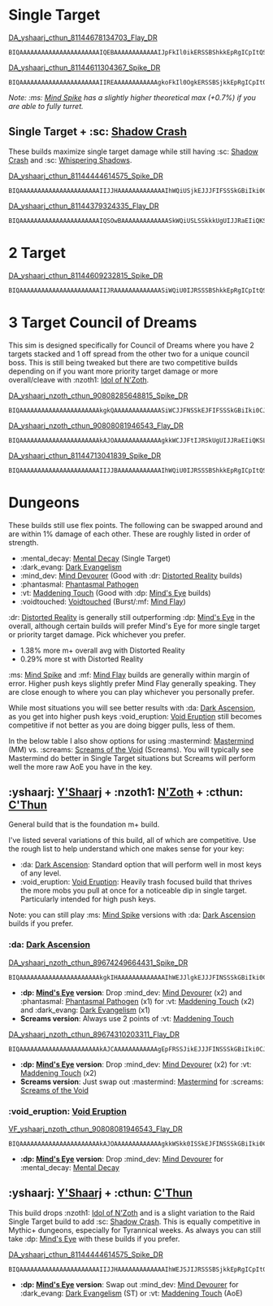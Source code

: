 # Single Target
[DA_yshaarj_cthun_81144678134703_Flay_DR](<https://www.wowhead.com/ptr-2/talent-calc/priest/shadow/DAREEAVFEERUFEKFSKBQCBQNVFFQUFSiVFghBBR>)
```
BIQAAAAAAAAAAAAAAAAAAAAAAIQEBAAAAAAAAAAAAIJpFkIl0ikERSSBShkkEpRgICpItQSQBC
```

[DA_yshaarj_cthun_81144611304367_Spike_DR](<https://www.wowhead.com/ptr-2/talent-calc/priest/shadow/DAREEAVFEERUFEKFSKBQCBUNVFFQVFGSVFghBBR>)
```
BIQAAAAAAAAAAAAAAAAAAAAAAIIREAAAAAAAAAAAAgkoFkIl0OgkERSSBSjkkEpRgICpItQSQBSA
```

*Note: :ms: [Mind Spike](<https://www.wowhead.com/spell=73510>) has a slightly higher theoretical max (+0.7%) if you are able to fully turret.*
## Single Target + :sc: [Shadow Crash](<https://www.wowhead.com/spell=205385>)
These builds maximize single target damage while still having :sc: [Shadow Crash](<https://www.wowhead.com/spell=205385>) and :sc: [Whispering Shadows](<https://www.wowhead.com/spell=406777>).

[DA_yshaarj_cthun_81144444614575_Spike_DR](<https://www.wowhead.com/ptr-2/talent-calc/priest/shadow/DAREEAVFEERUFEKFSKBQCBQNVFFUVVEJVFghBBR>)
```
BIQAAAAAAAAAAAAAAAAAAAAAAIIJJHAAAAAAAAAAAAAIhWQiUSjkEJJJFIFSSSkGBiIki0CJBFIB
```

[DA_yshaarj_cthun_81144379324335_Flay_DR](<https://www.wowhead.com/ptr-2/talent-calc/priest/shadow/DAREEAVFEERUFEKFSKBQCBQNVFFUUVQlVFghBBR>)
```
BIQAAAAAAAAAAAAAAAAAAAAAAIQSOwBAAAAAAAAAAAAASkWQiUSLSSkkkUgUIJJRaEIiQKSLkEUgA
```

# 2 Target

[DA_yshaarj_cthun_81144609232815_Spike_DR](<https://www.wowhead.com/ptr-2/talent-calc/priest/shadow/DAREEAVFEERUFEKFSKBQCBQNVFFURVGCVFghBBR>)
```
BIQAAAAAAAAAAAAAAAAAAAAAAIIJRAAAAAAAAAAAAASiWQiU0IJRSSSBShkkEpRgICpItQSQBSA
```

# 3 Target Council of Dreams
This sim is designed specifically for Council of Dreams where you have 2 targets stacked and 1 off spread from the other two for a unique council boss. This is still being tweaked but there are two competitive builds depending on if you want more priority target damage or more overall/cleave with :nzoth1: [Idol of N'Zoth](<https://www.wowhead.com/spell=373280>).

[DA_yshaarj_nzoth_cthun_90808285648815_Spike_DR](<https://www.wowhead.com/ptr-2/talent-calc/priest/shadow/DAREEAVFEERUFEKFSKBQCBQNVFFURVGCVFIFRBR>)
```
BIQAAAAAAAAAAAAAAAAAAAAAAkgkQAAAAAAAAAAAAASiWCJJFNSSkEJFIFSSSkGBiIki0CJBFIB
```

[DA_yshaarj_nzoth_cthun_90808081946543_Flay_DR](<https://www.wowhead.com/ptr-2/talent-calc/priest/shadow/DAREEAVFEERUFEKFSKBQCBQNVFFUQVSkVFIFRBR>)
```
BIQAAAAAAAAAAAAAAAAAAAAAAkAJOAAAAAAAAAAAAAgkkWCJJFtIJRSkUgUIJJRaEIiQKSLkEUgA
```

[DA_yshaarj_cthun_81144713041839_Spike_DR](<https://www.wowhead.com/ptr-2/talent-calc/priest/shadow/DAREEAVFEERUFEKFSKBQCBQNVFFURVEKVFghBBR>)
```
BIQAAAAAAAAAAAAAAAAAAAAAAIIJJBAAAAAAAAAAAAIhWQiU0IJRSSSBShkkEpRgICpItQSQBSA
```

# Dungeons
These builds still use flex points. The following can be swapped around and are within 1% damage of each other. These are roughly listed in order of strength.
- :mental_decay: [Mental Decay](<https://www.wowhead.com/spell=375994>) (Single Target)
- :dark_evang: [Dark Evangelism](<https://www.wowhead.com/spell=391095>)
- :mind_dev: [Mind Devourer](<https://www.wowhead.com/spell=373202>) (Good with :dr: [Distorted Reality](<https://www.wowhead.com/spell=409044>) builds)
- :phantasmal: [Phantasmal Pathogen](<https://www.wowhead.com/spell=407469>)
- :vt: [Maddening Touch](<https://www.wowhead.com/spell=391228>) (Good with :dp: [Mind's Eye](<https://www.wowhead.com/spell=407470>) builds)
- :voidtouched: [Voidtouched](<https://www.wowhead.com/spell=407430>) (Burst/:mf: [Mind Flay](<https://www.wowhead.com/spell=15407>))

:dr: [Distorted Reality](<https://www.wowhead.com/spell=409044>) is generally still outperforming :dp: [Mind's Eye](<https://www.wowhead.com/spell=407470>) in the overall, although certain builds will prefer Mind's Eye for more single target or priority target damage. Pick whichever you prefer.
- 1.38% more m+ overall avg with Distorted Reality
- 0.29% more st with Distorted Reality

:ms: [Mind Spike](<https://www.wowhead.com/spell=73510>) and :mf: [Mind Flay](<https://www.wowhead.com/spell=15407>) builds are generally within margin of error. Higher push keys slightly prefer Mind Flay generally speaking. They are close enough to where you can play whichever you personally prefer.

While most situations you will see better results with :da: [Dark Ascension](<https://www.wowhead.com/spell=391109>), as you get into higher push keys :void_eruption: [Void Eruption](<https://www.wowhead.com/spell=228260>) still becomes competitive if not better as you are doing bigger pulls, less of them.

In the below table I also show options for using :mastermind: [Mastermind](<https://www.wowhead.com/spell=391151>) (MM) vs. :screams: [Screams of the Void](<https://www.wowhead.com/spell=375767>) (Screams). You will typically see Mastermind do better in Single Target situations but Screams will perform well the more raw AoE you have in the key.

## :yshaarj: [Y'Shaarj](<https://www.wowhead.com/spell=373310>) + :nzoth1: [N'Zoth](<https://www.wowhead.com/spell=373280>) + :cthun: [C'Thun](<https://www.wowhead.com/spell=377349>)
General build that is the foundation m+ build.

I've listed several variations of this build, all of which are competitive. Use the rough list to help understand which one makes sense for your key:
- :da: [Dark Ascension](<https://www.wowhead.com/spell=391109>): Standard option that will perform well in most keys of any level.
- :void_eruption: [Void Eruption](<https://www.wowhead.com/spell=228260>): Heavily trash focused build that thrives the more mobs you pull at once for a noticeable dip in single target. Particularly intended for high push keys.

Note: you can still play :ms: [Mind Spike](<https://www.wowhead.com/spell=73510>) versions with :da: [Dark Ascension](<https://www.wowhead.com/spell=391109>) builds if you prefer.

### :da: [Dark Ascension](<https://www.wowhead.com/spell=391109>)
[DA_yshaarj_nzoth_cthun_89674249664431_Spike_DR](<https://www.wowhead.com/ptr-2/talent-calc/priest/shadow/DAREEAVFEERUFEKFSKBQCBUNVRFUVVEJVFgFRBE>)
```
BIQAAAAAAAAAAAAAAAAAAAAAAkgkIHAAAAAAAAAAAAAIhWEJJlgkEJJJFINSSSkGBiIki0CJBFIB
```
- **:dp: [Mind's Eye](<https://www.wowhead.com/spell=407470>) version**: Drop :mind_dev: [Mind Devourer](<https://www.wowhead.com/spell=373202>) (x2) and :phantasmal: [Phantasmal Pathogen](<https://www.wowhead.com/spell=407469>) (x1) for :vt: [Maddening Touch](<https://www.wowhead.com/spell=391228>) (x2) and :dark_evang: [Dark Evangelism](<https://www.wowhead.com/spell=391095>) (x1)
- **Screams version**: Always use 2 points of :vt: [Maddening Touch](<https://www.wowhead.com/spell=391228>)

[DA_yshaarj_nzoth_cthun_89674310203311_Flay_DR](<https://www.wowhead.com/ptr-2/talent-calc/priest/shadow/DAREEAVFEERUFEKFSKBQCBUNVRFUUVQoVFgFRBE>)
```
BIQAAAAAAAAAAAAAAAAAAAAAAkAJCAAAAAAAAAAAAgEpFRSSJikEJJJFINSSSkGBiIki0CJBFIA
```
- **:dp: [Mind's Eye](<https://www.wowhead.com/spell=407470>) version**: Drop :mind_dev: [Mind Devourer](<https://www.wowhead.com/spell=373202>) (x2) for :vt: [Maddening Touch](<https://www.wowhead.com/spell=391228>) (x2)
- **Screams version**: Just swap out :mastermind: [Mastermind](<https://www.wowhead.com/spell=391151>) for :screams: [Screams of the Void](<https://www.wowhead.com/spell=375767>)

### :void_eruption: [Void Eruption](<https://www.wowhead.com/spell=228260>)
[VF_yshaarj_nzoth_cthun_90808081946543_Flay_DR](<https://www.wowhead.com/ptr-2/talent-calc/priest/shadow/DAREEAVFEERUFEKFSKBQCBUNVRFUQVSkVFIFRBU>)
```
BIQAAAAAAAAAAAAAAAAAAAAAAkAJOAAAAAAAAAAAAAgkkWSkk0ISSkEJFINSSSkGBiIki0CJBFIA
```
- **:dp: [Mind's Eye](<https://www.wowhead.com/spell=407470>) version**: Drop :mind_dev: [Mind Devourer](<https://www.wowhead.com/spell=373202>) for :mental_decay: [Mental Decay](<https://www.wowhead.com/spell=375994>)

## :yshaarj: [Y'Shaarj](<https://www.wowhead.com/spell=373310>) + :cthun: [C'Thun](<https://www.wowhead.com/spell=377349>)
This build drops :nzoth1: [Idol of N'Zoth](<https://www.wowhead.com/spell=373280>) and is a slight variation to the Raid Single Target build to add :sc: [Shadow Crash](<https://www.wowhead.com/spell=205385>). This is equally competitive in Mythic+ dungeons, especially for Tyrannical weeks. As always you can still take :dp: [Mind's Eye](<https://www.wowhead.com/spell=407470>) with these builds if you prefer.

[DA_yshaarj_cthun_81144444614575_Spike_DR](<https://www.wowhead.com/ptr-2/talent-calc/priest/shadow/DAREEAVFEERUFEKFSKBQCBUNVRFUVVEJVFghBBE>)
```
BIQAAAAAAAAAAAAAAAAAAAAAAIIJJHAAAAAAAAAAAAAIhWEJSJIJRSSSBSjkkEpRgICpItQSQBSA
```
- **:dp: [Mind's Eye](<https://www.wowhead.com/spell=407470>) version**: Swap out :mind_dev: [Mind Devourer](<https://www.wowhead.com/spell=373202>) for :dark_evang: [Dark Evangelism](<https://www.wowhead.com/spell=391095>) (ST) or :vt: [Maddening Touch](<https://www.wowhead.com/spell=391228>) (AoE)